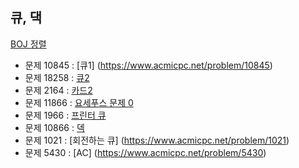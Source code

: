 ## 큐, 댁
[BOJ 정렬](https://www.acmicpc.net/step/12)
- 문제 10845 : [큐1] (https://www.acmicpc.net/problem/10845)
- 문제 18258 : [큐2](https://www.acmicpc.net/problem/18258)
- 문제 2164 : [카드2](https://www.acmicpc.net/problem/2164)
- 문제 11866 : [요세푸스 문제 0](https://www.acmicpc.net/problem/11866)
- 문제 1966  : [프린터 큐](https://www.acmicpc.net/problem/1966)
- 문제 10866  : [덱](https://www.acmicpc.net/problem/10866)
- 문제 1021 : [회전하는 큐] (https://www.acmicpc.net/problem/1021)
- 문제 5430 : [AC] (https://www.acmicpc.net/problem/5430)
